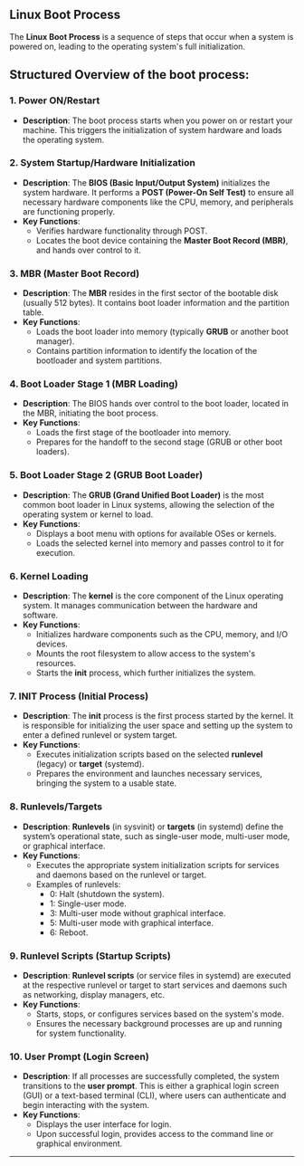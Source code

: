 ## **Linux Boot Process**

The **Linux Boot Process** is a sequence of steps that occur when a system is powered on, leading to the operating system's full initialization. 

Structured Overview of the boot process:
---

### 1. **Power ON/Restart**
   - **Description**: The boot process starts when you power on or restart your machine. This triggers the initialization of system hardware and loads the operating system.
  
### 2. **System Startup/Hardware Initialization**
   - **Description**: The **BIOS (Basic Input/Output System)** initializes the system hardware. It performs a **POST (Power-On Self Test)** to ensure all necessary hardware components like the CPU, memory, and peripherals are functioning properly.
   - **Key Functions**:
     - Verifies hardware functionality through POST.
     - Locates the boot device containing the **Master Boot Record (MBR)**, and hands over control to it.

### 3. **MBR (Master Boot Record)**
   - **Description**: The **MBR** resides in the first sector of the bootable disk (usually 512 bytes). It contains boot loader information and the partition table.
   - **Key Functions**:
     - Loads the boot loader into memory (typically **GRUB** or another boot manager).
     - Contains partition information to identify the location of the bootloader and system partitions.

### 4. **Boot Loader Stage 1 (MBR Loading)**
   - **Description**: The BIOS hands over control to the boot loader, located in the MBR, initiating the boot process.
   - **Key Functions**:
     - Loads the first stage of the bootloader into memory.
     - Prepares for the handoff to the second stage (GRUB or other boot loaders).

### 5. **Boot Loader Stage 2 (GRUB Boot Loader)**
   - **Description**: The **GRUB (Grand Unified Boot Loader)** is the most common boot loader in Linux systems, allowing the selection of the operating system or kernel to load.
   - **Key Functions**:
     - Displays a boot menu with options for available OSes or kernels.
     - Loads the selected kernel into memory and passes control to it for execution.

### 6. **Kernel Loading**
   - **Description**: The **kernel** is the core component of the Linux operating system. It manages communication between the hardware and software.
   - **Key Functions**:
     - Initializes hardware components such as the CPU, memory, and I/O devices.
     - Mounts the root filesystem to allow access to the system's resources.
     - Starts the **init** process, which further initializes the system.

### 7. **INIT Process (Initial Process)**
   - **Description**: The **init** process is the first process started by the kernel. It is responsible for initializing the user space and setting up the system to enter a defined runlevel or system target.
   - **Key Functions**:
     - Executes initialization scripts based on the selected **runlevel** (legacy) or **target** (systemd).
     - Prepares the environment and launches necessary services, bringing the system to a usable state.

### 8. **Runlevels/Targets**
   - **Description**: **Runlevels** (in sysvinit) or **targets** (in systemd) define the system’s operational state, such as single-user mode, multi-user mode, or graphical interface.
   - **Key Functions**:
     - Executes the appropriate system initialization scripts for services and daemons based on the runlevel or target.
     - Examples of runlevels:
       - 0: Halt (shutdown the system).
       - 1: Single-user mode.
       - 3: Multi-user mode without graphical interface.
       - 5: Multi-user mode with graphical interface.
       - 6: Reboot.

### 9. **Runlevel Scripts (Startup Scripts)**
   - **Description**: **Runlevel scripts** (or service files in systemd) are executed at the respective runlevel or target to start services and daemons such as networking, display managers, etc.
   - **Key Functions**:
     - Starts, stops, or configures services based on the system's mode.
     - Ensures the necessary background processes are up and running for system functionality.

### 10. **User Prompt (Login Screen)**
   - **Description**: If all processes are successfully completed, the system transitions to the **user prompt**. This is either a graphical login screen (GUI) or a text-based terminal (CLI), where users can authenticate and begin interacting with the system.
   - **Key Functions**:
     - Displays the user interface for login.
     - Upon successful login, provides access to the command line or graphical environment.

---
